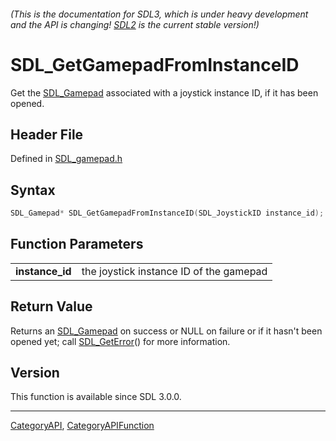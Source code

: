 ###### (This is the documentation for SDL3, which is under heavy development and the API is changing! [SDL2](https://wiki.libsdl.org/SDL2/) is the current stable version!)
# SDL_GetGamepadFromInstanceID

Get the [SDL_Gamepad](SDL_Gamepad) associated with a joystick instance ID, if it has been opened.

## Header File

Defined in [SDL_gamepad.h](https://github.com/libsdl-org/SDL/blob/main/include/SDL3/SDL_gamepad.h)

## Syntax

```c
SDL_Gamepad* SDL_GetGamepadFromInstanceID(SDL_JoystickID instance_id);

```

## Function Parameters

|                     |                                         |
| ------------------- | --------------------------------------- |
| **instance_id**     | the joystick instance ID of the gamepad |

## Return Value

Returns an [SDL_Gamepad](SDL_Gamepad) on success or NULL on failure or if
it hasn't been opened yet; call [SDL_GetError](SDL_GetError)() for more
information.

## Version

This function is available since SDL 3.0.0.

----
[CategoryAPI](CategoryAPI), [CategoryAPIFunction](CategoryAPIFunction)

